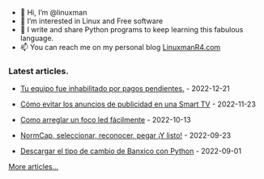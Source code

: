- 👋 Hi, I’m @linuxman
- 👀 I’m interested in Linux and Free software
- 🌱 I write and share Python programs to keep learning this fabulous language.
- 📫 You can reach me on my personal blog [LinuxmanR4.com](https://linuxmanr4.com)

### Latest articles.


  * <a href="https://linuxmanr4.com/2022/12/21/tu-equipo-fue-inhabilitado-por-pagos-pendientes/" target="_blank">Tu equipo fue inhabilitado por pagos pendientes.</a> - 2022-12-21

  * <a href="https://linuxmanr4.com/2022/11/23/como-evitar-los-anuncios-de-publicidad-en-una-smart-tv/" target="_blank">Cómo evitar los anuncios de publicidad en una Smart TV</a> - 2022-11-23

  * <a href="https://linuxmanr4.com/2022/10/13/como-arreglar-un-foco-led-facilmente/" target="_blank">Como arreglar un foco led fácilmente</a> - 2022-10-13

  * <a href="https://linuxmanr4.com/2022/09/23/normcap-seleccionar-reconocer-pegar-y-listo/" target="_blank">NormCap, seleccionar, reconocer, pegar ¡Y listo!</a> - 2022-09-23

  * <a href="https://linuxmanr4.com/2022/09/01/descargar-el-tipo-de-cambio-de-banxico-python/" target="_blank">Descargar el tipo de cambio de Banxico con Python</a> - 2022-09-01


[More articles...](https://linuxmanr4.com/archivo-general/)